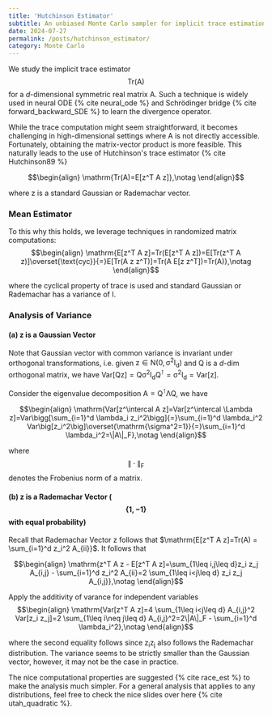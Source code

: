 ```yaml
---
title: 'Hutchinson Estimator'
subtitle: An unbiased Monte Carlo sampler for implicit trace estimation
date: 2024-07-27
permalink: /posts/hutchinson_estimator/
category: Monte Carlo
---
```



We study the implicit trace estimator $$\mathrm{Tr(A)}$$ for a $d$-dimensional symmetric real matrix $\mathrm{A}$. Such a technique is widely used in neural ODE {% cite neural_ode %} and Schrödinger bridge {% cite forward_backward_SDE %} to learn the divergence operator. 

While the trace computation might seem straightforward, it becomes challenging in high-dimensional settings where $\mathrm{A}$ is not directly accessible. Fortunately, obtaining the matrix-vector product is more feasible. This naturally leads to the use of Hutchinson's trace estimator {% cite Hutchinson89 %}

$$\begin{align}
    \mathrm{Tr(A)=E[z^T A z]},\notag
\end{align}$$

where $\mathrm{z}$ is a standard Gaussian or Rademachar vector.

### Mean Estimator

To this why this holds, we leverage techniques in randomized matrix computations:
$$\begin{align}
    \mathrm{E[z^T A z]=Tr(E[z^T A z])=E[Tr(z^T A z)]\overset{\text{cyc}}{=}E[Tr(A z z^T)]=Tr(A E[z z^T])=Tr(A)},\notag
\end{align}$$

where the cyclical property of trace is used and standard Gaussian or Rademachar has a variance of $\mathrm{I}$. 


### Analysis of Variance

#### (a) $\mathrm{z}$ is a Gaussian Vector  

Note that Gaussian vector with common variance is invariant under orthogonal transformations, i.e. given $\mathrm{z\in \mathrm{N}(0, \sigma^2 I_d)}$ and $\mathrm{Q}$ is a $d$-dim orthogonal matrix, we have $\mathrm{Var[Q z]=Q \sigma^2 I_d Q^\intercal= \sigma^2 I_d=Var[z]}$.


Consider the eigenvalue decomposition $\mathrm{A=Q^\intercal \Lambda Q}$, we have

$$\begin{align}
    \mathrm{Var[z^\intercal A z]=Var[z^\intercal \Lambda z]=Var\bigg[\sum_{i=1}^d \lambda_i z_i^2\bigg]{=}\sum_{i=1}^d \lambda_i^2 Var\big[z_i^2\big]\overset{\mathrm{\sigma^2=1}}{=}\sum_{i=1}^d \lambda_i^2=\|A\|_F},\notag
\end{align}$$


where $$\mathrm{\|\cdot\|_F}$$ denotes the Frobenius norm of a matrix. 

#### (b) $\mathrm{z}$ is a Rademachar Vector ($$\{1, -1\}$$ with equal probability)

Recall that Rademachar Vector $\mathrm{z}$ follows that $\mathrm{E[z^T A z]=Tr(A) = \sum_{i=1}^d z_i^2 A_{ii}}$. It follows that

$$\begin{align}
    \mathrm{z^T A z - E[z^T A z]=\sum_{1\leq i,j\leq d}z_i z_j A_{i,j} - \sum_{i=1}^d z_i^2 A_{ii}=2 \sum_{1\leq i<j\leq d} z_i z_j A_{i,j}},\notag
\end{align}$$


Apply the additivity of varance for independent variables
$$\begin{align}
    \mathrm{Var[z^T A z]=4 \sum_{1\leq i<j\leq d} A_{i,j}^2 Var[z_i z_j]=2 \sum_{1\leq i\neq j\leq d} A_{i,j}^2=2\|A\|_F - \sum_{i=1}^d \lambda_i^2},\notag
\end{align}$$

where the second equality follows since $\mathrm{z_i z_j}$ also follows the Rademachar distribution. The variance seems to be strictly smaller than the Gaussian vector, however, it may not be the case in practice.


The nice computational properties are suggested {% cite race_est %} to make the analysis much simpler. For a general analysis that applies to any distributions, feel free to check the nice slides over here {% cite utah_quadratic %}.


<!-- included complexity analysis https://arxiv.org/pdf/2012.12895 -->